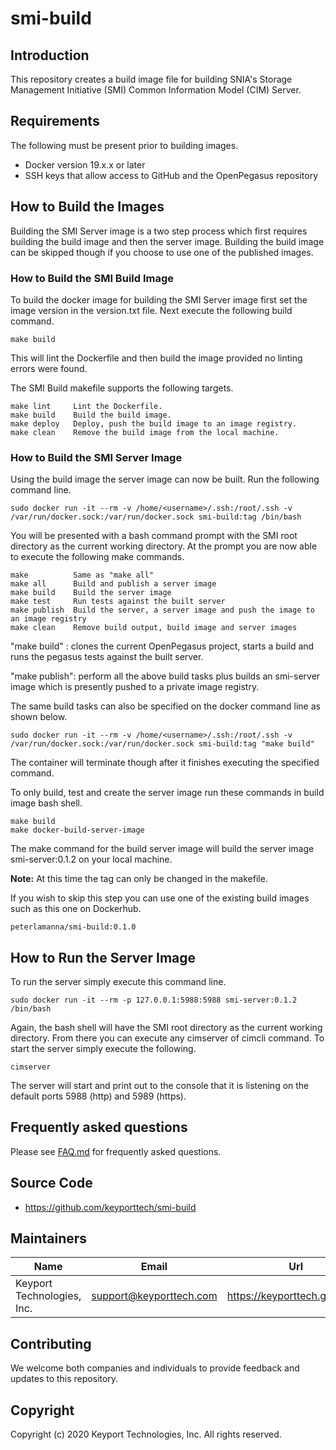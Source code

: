 # smi-build

## Introduction
This repository creates a build image file for building SNIA's Storage Management Initiative (SMI) Common Information Model (CIM) Server.

## Requirements

The following must be present prior to building images.

* Docker version 19.x.x or later
* SSH keys that allow access to GitHub and the OpenPegasus repository

## How to Build the Images
Building the SMI Server image is a two step process which first requires building the build image and then the server image.  Building the build image can be skipped though if you choose to use one of the published images.

### How to Build the SMI Build Image
To build the docker image for building the SMI Server image first set the image version in the version.txt file.  Next execute the following build command.

```console
make build
```
This will lint the Dockerfile and then build the image provided no linting errors were found.

The SMI Build makefile supports the following targets.

```
make lint     Lint the Dockerfile.
make build    Build the build image.
make deploy   Deploy, push the build image to an image registry.
make clean    Remove the build image from the local machine.
```

### How to Build the SMI Server Image
Using the build image the server image can now be built.  Run the following command line. 

```console
sudo docker run -it --rm -v /home/<username>/.ssh:/root/.ssh -v /var/run/docker.sock:/var/run/docker.sock smi-build:tag /bin/bash
```

You will be presented with a bash command prompt with the SMI root directory as the current working directory.  At the prompt you are now able to execute the following make commands.

```
make          Same as "make all"
make all      Build and publish a server image
make build    Build the server image
make test     Run tests against the built server
make publish  Build the server, a server image and push the image to an image registry
make clean    Remove build output, build image and server images
```

"make build" : clones the current OpenPegasus project, starts a build and runs the pegasus tests against the built server.

"make publish": perform all the above build tasks plus builds an smi-server image which is presently pushed to a private image registry.

The same build tasks can also be specified on the docker command line as shown below.

```console
sudo docker run -it --rm -v /home/<username>/.ssh:/root/.ssh -v /var/run/docker.sock:/var/run/docker.sock smi-build:tag "make build"
```

The container will terminate though after it finishes executing the specified command.

To only build, test and create the server image run these commands in build image bash shell.
 
```console
make build
make docker-build-server-image
```

The make command for the build server image will build the server image smi-server:0.1.2 on your local machine.

**Note:** At this time the tag can only be changed in the makefile.

If you wish to skip this step you can use one of the existing build images such as this one on Dockerhub.

```
peterlamanna/smi-build:0.1.0
```

## How to Run the Server Image

To run the server simply execute this command line.

```console
sudo docker run -it --rm -p 127.0.0.1:5988:5988 smi-server:0.1.2 /bin/bash
```

Again, the bash shell will have the SMI root directory as the current working directory.  From there you can execute any cimserver of cimcli command.  To start the server simply execute the following.

```console
cimserver
```

The server will start and print out to the console that it is listening on the default ports 5988 (http) and 5989 (https).

## Frequently asked questions
Please see [FAQ.md](./FAQ.md) for frequently asked questions.

## Source Code

* <https://github.com/keyporttech/smi-build>

## Maintainers

| Name | Email | Url |
| ---- | ------ | --- |
| Keyport Technologies, Inc. | support@keyporttech.com | https://keyporttech.github.io/ |

## Contributing

We welcome both companies and individuals to provide feedback and updates to this repository.

## Copyright
Copyright (c) 2020 Keyport Technologies, Inc. All rights reserved.